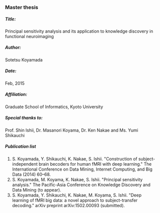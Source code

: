 ### Master thesis
##### Title:
Principal sensitivity analysis and its application to knowledge discovery in functional neuroimaging

##### Author:
Sotetsu Koyamada

##### Date:
Feb, 2015

##### Affiliation:
Graduate School of Informatics, Kyoto University

##### Special thanks to:
Prof. Shin Ishii, Dr. Masanori Koyama, Dr. Ken Nakae and Ms. Yumi Shikauchi

##### Publication list
1. S. Koyamada, Y. Shikauchi, K. Nakae, S. Ishii. "Construction of subject-independent brain becoders for human fMRI with deep learning." The International Conference on Data Mining, Internet Computing, and Big Data (2014) 60–68.
2. S. Koyamada, M. Koyama, K. Nakae, S. Ishii. "Principal sensitivity analysis." The Pacific-Asia Conference on Knowledge Discovery and Data Mining (to appear).
3. S. Koyamada, Y. Shikauchi, K. Nakae, M. Koyama, S. Ishii. "Deep learning of fMRI big data: a novel approach to subject-transfer decoding." arXiv preprint arXiv:1502.00093 (submitted).
